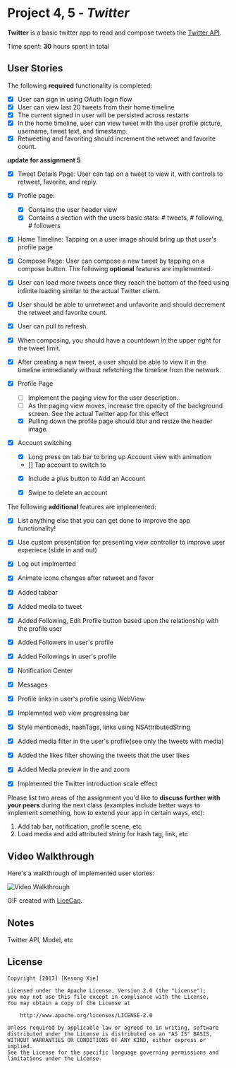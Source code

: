 # Project 4, 5 - *Twitter*

**Twitter** is a basic twitter app to read and compose tweets the [Twitter API](https://apps.twitter.com/).

Time spent: **30** hours spent in total

## User Stories

The following **required** functionality is completed:

- [x] User can sign in using OAuth login flow
- [x] User can view last 20 tweets from their home timeline
- [x] The current signed in user will be persisted across restarts
- [x] In the home timeline, user can view tweet with the user profile picture, username, tweet text, and timestamp.
- [x] Retweeting and favoriting should increment the retweet and favorite count.

**update for assignment 5**
- [x] Tweet Details Page: User can tap on a tweet to view it, with controls to retweet, favorite, and reply.
- [x] Profile page:
   - [x] Contains the user header view
   - [x] Contains a section with the users basic stats: # tweets, # following, # followers
- [x] Home Timeline: Tapping on a user image should bring up that user's profile page
- [x] Compose Page: User can compose a new tweet by tapping on a compose button.
The following **optional** features are implemented:

- [x] User can load more tweets once they reach the bottom of the feed using infinite loading similar to the actual Twitter client.
- [x] User should be able to unretweet and unfavorite and should decrement the retweet and favorite count.
- [x] User can pull to refresh.
- [x] When composing, you should have a countdown in the upper right for the tweet limit.
- [x] After creating a new tweet, a user should be able to view it in the timeline immediately without refetching the timeline from the network.
- [x] Profile Page
   - [ ] Implement the paging view for the user description.
   - [ ] As the paging view moves, increase the opacity of the background screen. See the actual Twitter app for this effect
   - [x] Pulling down the profile page should blur and resize the header image.
- [x] Account switching
   - [x] Long press on tab bar to bring up Account view with animation
   - [] Tap account to switch to
   - [x] Include a plus button to Add an Account
   - [x] Swipe to delete an account


The following **additional** features are implemented:

- [x] List anything else that you can get done to improve the app functionality!
- [x] Use custom presentation for presenting view controller to improve user experiece (slide in and out)
- [x] Log out implmented
- [x] Animate icons changes after retweet and favor
- [x] Added tabbar 
- [x] Added media to tweet
- [x] Added Following, Edit Profile button based upon the relationship with the profile user
- [x] Added Followers in user's profile
- [x] Added Followings in user's profile
- [x] Notification Center
- [x] Messages
- [x] Profile links in user's profile using WebView
- [x] Implemnted web view progressing bar
- [x] Style mentioneds, hashTags, links using NSAttributedString
- [x] Added media filter in the user's profile(see only the tweets with media)
- [x] Added the likes filter showing the tweets that the user likes
- [x] Added Media preview in the and zoom
- [x] Implmented the Twitter introduction scale effect











Please list two areas of the assignment you'd like to **discuss further with your peers** during the next class (examples include better ways to implement something, how to extend your app in certain ways, etc):

1. Add tab bar, notification, profile scene, etc
2. Load media and add attributed string for hash tag, link, etc

## Video Walkthrough 

Here's a walkthrough of implemented user stories:

<img src='https://github.com/kesongxie/CodePath-Week4-5-Twitter/blob/master/Twitter/Gif%20Demo/Twitter.gif' title='Video Walkthrough' width='' alt='Video Walkthrough' />

GIF created with [LiceCap](http://www.cockos.com/licecap/).

## Notes

Twitter API, Model, etc 

## License

    Copyright [2017] [Kesong Xie]
    
    Licensed under the Apache License, Version 2.0 (the "License");
    you may not use this file except in compliance with the License.
    You may obtain a copy of the License at

        http://www.apache.org/licenses/LICENSE-2.0

    Unless required by applicable law or agreed to in writing, software
    distributed under the License is distributed on an "AS IS" BASIS,
    WITHOUT WARRANTIES OR CONDITIONS OF ANY KIND, either express or implied.
    See the License for the specific language governing permissions and
    limitations under the License.
